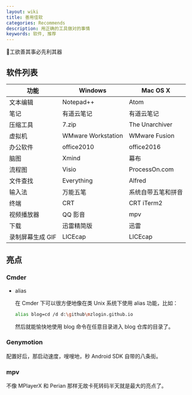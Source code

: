 ```yaml
---
layout: wiki
title: 善用佳软
categories: Recommends
description: 用正确的工具做对的事情
keywords: 软件, 推荐
---
```


工欲善其事必先利其器

## 软件列表

| 功能                                 | Windows        | Mac OS X       |
|--------------------------------------|----------------|----------------|
| 文本编辑                             | Notepad++       | Atom        |
| 笔记                                 | 有道云笔记        | 有道云笔记        |
| 压缩工具                              | 7.zip            |  The Unarchiver|
| 虚拟机                           | WMware Workstation  | WMware Fusion  |
| 办公软件                       | office2010         | office2016   |
| 脑图                           | Xmind             | 幕布           |
| 流程图                               | Visio          | ProcessOn.com  |
| 文件查找                             | Everything     | Alfred         |
| 输入法                         | 万能五笔     | 系统自带五笔和拼音         |
| 终端                                 | CRT         | CRT iTerm2        |
| 视频播放器                           | QQ 影音        | mpv            |
| 下载                                 | 迅雷精简版     | 迅雷           |
| 录制屏幕生成 GIF                     | LICEcap        | LICEcap        |

## 亮点

### Cmder

* alias

  在 Cmder 下可以很方便地像在类 Unix 系统下使用 alias 功能，比如：

  ```sh
  alias blog=cd /d d:\github\mzlogin.github.io
  ```

  然后就能愉快地使用 blog 命令在任意目录进入 blog 仓库的目录了。

### Genymotion

配置好后，那启动速度，嗖嗖地，秒 Android SDK 自带的八条街。

### mpv

不像 MPlayerX 和 Perian 那样无故卡死转码半天就是最大的亮点了。

[WiFi Mouse]: https://wifimouse.necta.us/
